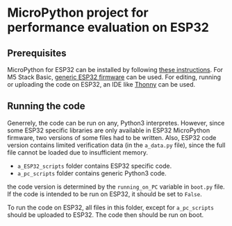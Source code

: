 # MicroPython project for performance evaluation on ESP32
## Prerequisites
MicroPython for ESP32 can be installed by following [these instructions](https://docs.micropython.org/en/latest/esp32/tutorial/intro.html).
For M5 Stack Basic, [generic ESP32 firmware](https://docs.micropython.org/en/latest/esp32/tutorial/intro.html) can be used.
For editing, running or uploading the code on ESP32, an IDE like [Thonny](https://thonny.org/) can be used. 

## Running the code
Generrely, the code can be run on any, Python3 interpretes. However, since some ESP32 specific libraries are only available in ESP32 MicroPython firmware, two versions of some files had to be written. Also, ESP32 code version contains limited verification data (in the `a_data.py` file), since the full file cannot be loaded due to insufficient memory. 
- `a_ESP32_scripts` folder contains ESP32 specific code.
- `a_pc_scripts` folder contains generic Python3 code.

the code version is determined by the `running_on_PC` variable in `boot.py` file. If the code is intended to be run on ESP32, it should be set to `False`.

To run the code on ESP32, all files in this folder, except for `a_pc_scripts` should be uploaded to ESP32. The code then should be run on boot.
